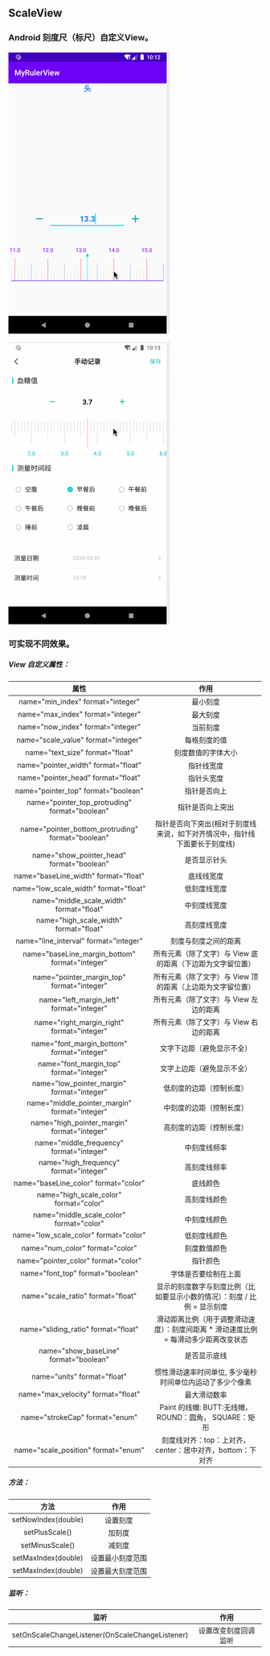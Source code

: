 ScaleView
--------------
### Android 刻度尺（标尺）自定义View。

![Demo效果](https://raw.githubusercontent.com/ChiuLui/ScaleView/master/image/RulerView_0.gif)


![某项目内效果](https://raw.githubusercontent.com/ChiuLui/ScaleView/master/image/RulerView_1.gif)


### 可实现不同效果。

##### View 自定义属性：

|属性|作用|
|:------:|:------:|
| name="min_index" format="integer" | 最小刻度 |
| name="max_index" format="integer" | 最大刻度 |
| name="now_index" format="integer" | 当前刻度 |
| name="scale_value" format="integer" | 每格刻度的值 |
| name="text_size" format="float" | 刻度数值的字体大小 |
| name="pointer_width" format="float" | 指针线宽度 |
| name="pointer_head" format="float" | 指针头宽度 |
| name="pointer_top" format="boolean" | 指针是否向上 |
| name="pointer_top_protruding" format="boolean" | 指针是否向上突出 |
| name="pointer_bottom_protruding" format="boolean" | 指针是否向下突出(相对于刻度线来说，如下对齐情况中，指针线下面要长于刻度线) |
| name="show_pointer_head" format="boolean" | 是否显示针头 |
| name="baseLine_width" format="float" | 底线线宽度 |
| name="low_scale_width" format="float" | 低刻度线宽度 |
| name="middle_scale_width" format="float" | 中刻度线宽度 |
| name="high_scale_width" format="float" | 高刻度线宽度 |
| name="line_interval" format="integer" | 刻度与刻度之间的距离 |
| name="baseLine_margin_bottom" format="integer" | 所有元素（除了文字）与 View 底的距离（下边距为文字留位置） |
| name="pointer_margin_top" format="integer" | 所有元素（除了文字）与 View 顶的距离（上边距为文字留位置） |
| name="left_margin_left" format="integer" | 所有元素（除了文字）与  View 左边的距离 |
| name="right_margin_right" format="integer" | 所有元素（除了文字）与  View 右边的距离 |
| name="font_margin_bottom" format="integer" | 文字下边距（避免显示不全） |
| name="font_margin_top" format="integer" | 文字上边距（避免显示不全） |
| name="low_pointer_margin" format="integer" | 低刻度的边距（控制长度） |
| name="middle_pointer_margin" format="integer" | 中刻度的边距（控制长度） |
| name="high_pointer_margin" format="integer" | 高刻度的边距（控制长度） |
| name="middle_frequency" format="integer" | 中刻度线频率 |
| name="high_frequency" format="integer" | 高刻度线频率 |
| name="baseLine_color" format="color" | 底线颜色 |
| name="high_scale_color" format="color" | 高刻度线颜色 |
| name="middle_scale_color" format="color" | 中刻度线颜色 |
| name="low_scale_color" format="color" | 低刻度线颜色 |
| name="num_color" format="color" | 刻度数值颜色 |
| name="pointer_color" format="color" | 指针颜色 |
| name="font_top" format="boolean" | 字体是否要绘制在上面 |
| name="scale_ratio" format="float" | 显示的刻度数字与刻度比例（比如要显示小数的情况）：刻度 / 比例 = 显示刻度 |
| name="sliding_ratio" format="float" | 滑动距离比例（用于调整滑动速度）：刻度间距离 * 滑动速度比例 = 每滑动多少距离改变状态 |
| name="show_baseLine" format="boolean" | 是否显示底线 |
| name="units" format="float" | 惯性滑动速率时间单位, 多少毫秒时间单位内运动了多少个像素 |
| name="max_velocity" format="float" | 最大滑动数率 |
| name="strokeCap" format="enum" | Paint 的线帽: BUTT:无线帽，ROUND：圆角， SQUARE：矩形 |
| name="scale_position" format="enum" | 刻度线对齐：top：上对齐，center：居中对齐，bottom：下对齐 |


##### 方法：

|方法|作用|
|:------:|:------:|
| setNowIndex(double) | 设置刻度 |
| setPlusScale() | 加刻度 |
| setMinusScale() | 减刻度 |
| setMaxIndex(double) | 设置最小刻度范围 |
| setMaxIndex(double) | 设置最大刻度范围 |


##### 监听：

|监听|作用|
|:------:|:------:|
| setOnScaleChangeListener(OnScaleChangeListener) | 设置改变刻度回调监听 |